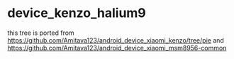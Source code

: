 # device_kenzo_halium9
this tree is ported from 
https://github.com/Amitava123/android_device_xiaomi_kenzo/tree/pie
and 
https://github.com/Amitava123/android_device_xiaomi_msm8956-common
